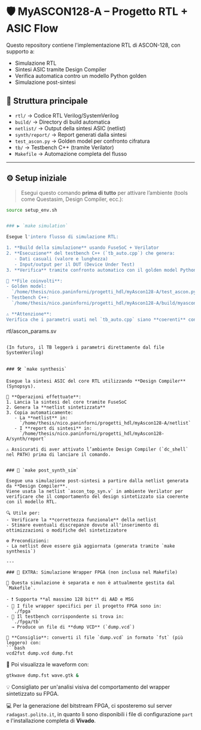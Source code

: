 # 🛡️ MyASCON128-A – Progetto RTL + ASIC Flow

Questo repository contiene l'implementazione RTL di ASCON-128, con supporto a:
- Simulazione RTL
- Sintesi ASIC tramite Design Compiler
- Verifica automatica contro un modello Python golden
- Simulazione post-sintesi

## 📁 Struttura principale

- `rtl/` → Codice RTL Verilog/SystemVerilog
- `build/` → Directory di build automatica
- `netlist/` → Output della sintesi ASIC (netlist)
- `synth/report/` → Report generati dalla sintesi
- `test_ascon.py` → Golden model per confronto cifratura
- `tb/` → Testbench C++ (tramite Verilator)
- `Makefile` → Automazione completa del flusso

---

## ⚙️ Setup iniziale

> Esegui questo comando **prima di tutto** per attivare l’ambiente (tools come Questasim, Design Compiler, ecc.):

```bash
source setup_env.sh


### ▶️ `make simulation`

Esegue l'intero flusso di simulazione RTL:

1. **Build della simulazione** usando FuseSoC + Verilator  
2. **Esecuzione** del testbench C++ (`tb_auto.cpp`) che genera:
   - Dati casuali (valore e lunghezza)
   - Input/output per il DUT (Device Under Test)
3. **Verifica** tramite confronto automatico con il golden model Python

📁 **File coinvolti**:
- Golden model:  
  `/home/thesis/nico.paninforni/progetti_hdl/myAscon128-A/test_ascon.py`
- Testbench C++:  
  `/home/thesis/nico.paninforni/progetti_hdl/myAscon128-A/build/myascon_ascon_top_1.0.0_0/simulation-verilator/src/myascon_ascon_top_1.0.0_0/tb/tb_auto.cpp`

⚠️ **Attenzione**:  
Verifica che i parametri usati nel `tb_auto.cpp` siano **coerenti** con quelli nel file:

```
rtl/ascon_params.sv
```

(In futuro, il TB leggerà i parametri direttamente dal file SystemVerilog)


### 🛠️ `make synthesis`

Esegue la sintesi ASIC del core RTL utilizzando **Design Compiler** (Synopsys).

🔧 **Operazioni effettuate**:
1. Lancia la sintesi del core tramite FuseSoC
2. Genera la **netlist sintetizzata**
3. Copia automaticamente:
   - La **netlist** in:  
     `/home/thesis/nico.paninforni/progetti_hdl/myAscon128-A/netlist`
   - I **report di sintesi** in:  
     `/home/thesis/nico.paninforni/progetti_hdl/myAscon128-A/synth/report`

⚠️ Assicurati di aver attivato l’ambiente Design Compiler (`dc_shell` nel PATH) prima di lanciare il comando.


### 🧪 `make post_synth_sim`

Esegue una simulazione post-sintesi a partire dalla netlist generata da **Design Compiler**.  
Viene usata la netlist `ascon_top_syn.v` in ambiente Verilator per verificare che il comportamento del design sintetizzato sia coerente con il modello RTL.

🔍 Utile per:
- Verificare la **correttezza funzionale** della netlist
- Stimare eventuali discrepanze dovute all'inserimento di ottimizzazioni o modifiche del sintetizzatore

⚙️ Precondizioni:
- La netlist deve essere già aggiornata (generata tramite `make synthesis`)

---

### 🔧 EXTRA: Simulazione Wrapper FPGA (non inclusa nel Makefile)

📌 Questa simulazione è separata e non è attualmente gestita dal `Makefile`.

- ❗ Supporta **al massimo 128 bit** di AAD e MSG
- 📁 I file wrapper specifici per il progetto FPGA sono in:  
  `./fpga`
- 📁 Il testbench corrispondente si trova in:  
  `./fpga/tb`  
  → Produce un file di **dump VCD** (`dump.vcd`)

🔄 **Consiglio**: converti il file `dump.vcd` in formato `fst` (più leggero) con:
```bash
vcd2fst dump.vcd dump.fst
```

👀 Poi visualizza le waveform con:
```bash
gtkwave dump.fst wave.gtk &
```

💡 Consigliato per un'analisi visiva del comportamento del wrapper sintetizzato su FPGA.

💻 Per la generazione del bitstream FPGA, ci sposteremo sul server `radagast.polito.it`, in quanto lì sono disponibili i file di configurazione `part` e l'installazione completa di **Vivado**.
